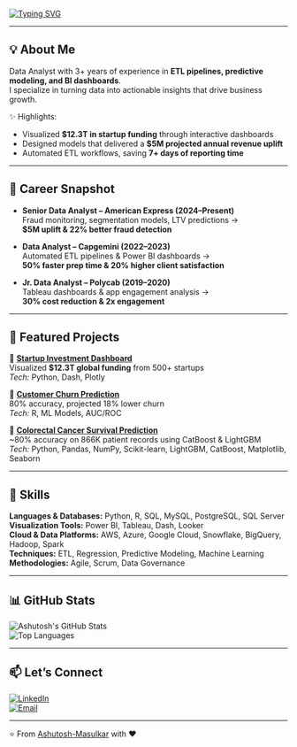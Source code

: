 [![Typing SVG](https://readme-typing-svg.herokuapp.com?color=00BFFF&size=24&center=true&vCenter=true&width=600&lines=Hi+I'm+Ashutosh+Masulkar+👋;Data+Analyst+📊)](https://git.io/typing-svg)

---

## 💡 About Me  
Data Analyst with 3+ years of experience in **ETL pipelines, predictive modeling, and BI dashboards**.  
I specialize in turning data into actionable insights that drive business growth.  

✨ Highlights:  
- Visualized **$12.3T in startup funding** through interactive dashboards  
- Designed models that delivered a **$5M projected annual revenue uplift**  
- Automated ETL workflows, saving **7+ days of reporting time**  

---

## 💼 Career Snapshot
- **Senior Data Analyst – American Express (2024–Present)**  
  Fraud monitoring, segmentation models, LTV predictions →  
  **$5M uplift & 22% better fraud detection**  

- **Data Analyst – Capgemini (2022–2023)**  
  Automated ETL pipelines & Power BI dashboards →  
  **50% faster prep time & 20% higher client satisfaction**  

- **Jr. Data Analyst – Polycab (2019–2020)**  
  Tableau dashboards & app engagement analysis →  
  **30% cost reduction & 2x engagement**  

---

## 🚀 Featured Projects

📌 **[Startup Investment Dashboard](https://github.com/Ashutosh-Masulkar/Start-Up-Growth-Investment-Dashboard/tree/main)**  
Visualized **$12.3T global funding** from 500+ startups  
*Tech:* Python, Dash, Plotly  

📌 **[Customer Churn Prediction](https://github.com/Ashutosh-Masulkar/customer-churn-analysis)**  
80% accuracy, projected 18% lower churn  
*Tech:* R, ML Models, AUC/ROC  

📌 **[Colorectal Cancer Survival Prediction](https://github.com/Ashutosh-Masulkar/colorectal-cancer-survival-prediction)**  
~80% accuracy on 866K patient records using CatBoost & LightGBM  
*Tech:* Python, Pandas, NumPy, Scikit-learn, LightGBM, CatBoost, Matplotlib, Seaborn


---

## 🔧 Skills  
**Languages & Databases:** Python, R, SQL, MySQL, PostgreSQL, SQL Server  
**Visualization Tools:** Power BI, Tableau, Dash, Looker  
**Cloud & Data Platforms:** AWS, Azure, Google Cloud, Snowflake, BigQuery, Hadoop, Spark  
**Techniques:** ETL, Regression, Predictive Modeling, Machine Learning  
**Methodologies:** Agile, Scrum, Data Governance  

---

## 📊 GitHub Stats  
![Ashutosh's GitHub Stats](https://github-readme-stats.vercel.app/api?username=Ashutosh-Masulkar&show_icons=true&theme=radical)  
![Top Languages](https://github-readme-stats.vercel.app/api/top-langs/?username=Ashutosh-Masulkar&layout=compact&theme=radical)  
 
---

## 📫 Let’s Connect  
[![LinkedIn](https://img.shields.io/badge/LinkedIn-0077B5?style=for-the-badge&logo=linkedin&logoColor=white)](your-linkedin-url)  
[![Email](https://img.shields.io/badge/Email-D14836?style=for-the-badge&logo=gmail&logoColor=white)](mailto:ashutoshmasulkar40@gmail.com)  

---
⭐️ From [Ashutosh-Masulkar](https://github.com/Ashutosh-Masulkar) with ❤️
